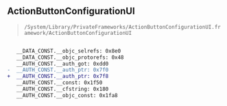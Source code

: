 ## ActionButtonConfigurationUI

> `/System/Library/PrivateFrameworks/ActionButtonConfigurationUI.framework/ActionButtonConfigurationUI`

```diff

   __DATA_CONST.__objc_selrefs: 0x8e0
   __DATA_CONST.__objc_protorefs: 0x48
   __AUTH_CONST.__auth_got: 0xdd0
-  __AUTH_CONST.__auth_ptr: 0x7f0
+  __AUTH_CONST.__auth_ptr: 0x7f8
   __AUTH_CONST.__const: 0x1f50
   __AUTH_CONST.__cfstring: 0x180
   __AUTH_CONST.__objc_const: 0x1fa8

```
